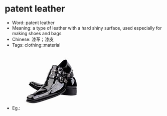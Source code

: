 # patent leather

- Word: patent leather
- Meaning: a type of leather with a hard shiny surface, used especially for making shoes and bags
- Chinese: 漆革；漆皮
- Tags: clothing::material
- Eg.: ![](images/patent_leather.jpeg)
